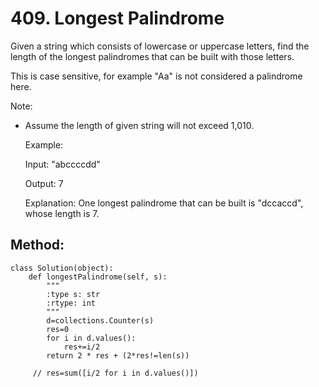 # 409. Longest Palindrome

Given a string which consists of lowercase or uppercase letters, find the length of the longest palindromes that can be built with those letters.

This is case sensitive, for example "Aa" is not considered a palindrome here.

Note:
- Assume the length of given string will not exceed 1,010.


    Example:

    Input:
    "abccccdd"
    
    Output:
    7

    Explanation:
    One longest palindrome that can be built is "dccaccd", whose length is 7.
    
## Method:

    class Solution(object):
        def longestPalindrome(self, s):
            """
            :type s: str
            :rtype: int
            """
            d=collections.Counter(s)
            res=0
            for i in d.values():
                res+=i/2
            return 2 * res + (2*res!=len(s))
            
         // res=sum([i/2 for i in d.values()])
